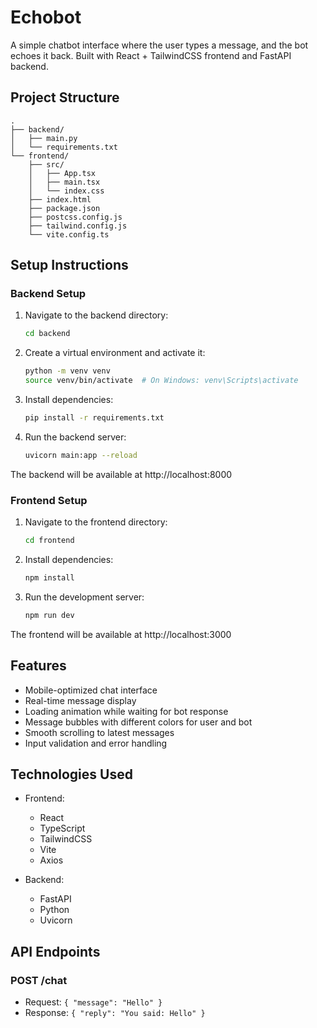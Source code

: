 # Echobot

A simple chatbot interface where the user types a message, and the bot echoes it back. Built with React + TailwindCSS frontend and FastAPI backend.

## Project Structure

```
.
├── backend/
│   ├── main.py
│   └── requirements.txt
└── frontend/
    ├── src/
    │   ├── App.tsx
    │   ├── main.tsx
    │   └── index.css
    ├── index.html
    ├── package.json
    ├── postcss.config.js
    ├── tailwind.config.js
    └── vite.config.ts
```

## Setup Instructions

### Backend Setup

1. Navigate to the backend directory:
   ```bash
   cd backend
   ```

2. Create a virtual environment and activate it:
   ```bash
   python -m venv venv
   source venv/bin/activate  # On Windows: venv\Scripts\activate
   ```

3. Install dependencies:
   ```bash
   pip install -r requirements.txt
   ```

4. Run the backend server:
   ```bash
   uvicorn main:app --reload
   ```

The backend will be available at http://localhost:8000

### Frontend Setup

1. Navigate to the frontend directory:
   ```bash
   cd frontend
   ```

2. Install dependencies:
   ```bash
   npm install
   ```

3. Run the development server:
   ```bash
   npm run dev
   ```

The frontend will be available at http://localhost:3000

## Features

- Mobile-optimized chat interface
- Real-time message display
- Loading animation while waiting for bot response
- Message bubbles with different colors for user and bot
- Smooth scrolling to latest messages
- Input validation and error handling

## Technologies Used

- Frontend:
  - React
  - TypeScript
  - TailwindCSS
  - Vite
  - Axios

- Backend:
  - FastAPI
  - Python
  - Uvicorn

## API Endpoints

### POST /chat
- Request: `{ "message": "Hello" }`
- Response: `{ "reply": "You said: Hello" }` 